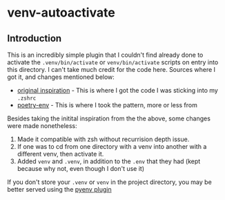 # venv-autoactivate

## Introduction

This is an incredibly simple plugin that I couldn't find already done to activate the `.venv/bin/activate` or `venv/bin/activate` scripts on entry into this directory.  I can't take much credit for the code here. Sources where I got it, and changes mentioned below:

- [original inspiration](https://stackoverflow.com/questions/45216663/how-to-automatically-activate-virtualenvs-when-cding-into-a-directory) - This is where I got the code I was sticking into my `.zshrc`
- [poetry-env](https://github.com/ohmyzsh/ohmyzsh/blob/master/plugins/poetry-env/poetry-env.plugin.zsh) - This is where I took the pattern, more or less from

Besides taking the initital inspiration from the the above, some changes were made nonetheless:

1. Made it compatible with zsh without recurrision depth issue.
2. If one was to cd from one directory with a venv into another with a different venv, then activate it.
3. Added `venv` and `.venv`, in addition to the `.env` that they had (kept because why not, even though I don't use it)

If you don't store your `.venv` or `venv` in the project directory, you may be better served using the [pyenv plugin](https://github.com/ohmyzsh/ohmyzsh/blob/master/plugins/pyenv/pyenv.plugin.zsh)
